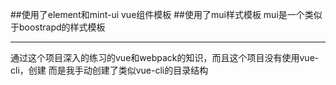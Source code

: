 ##使用了element和mint-ui vue组件模板
##使用了mui样式模板  mui是一个类似于boostrapd的样式模板

---------------
通过这个项目深入的练习的vue和webpack的知识，而且这个项目没有使用vue-cli，创建 而是我手动创建了类似vue-cli的目录结构